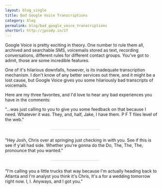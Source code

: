 ```yaml
---
layout: blog_single
title: Bad Google Voice Transcriptions
category: blog
permalink: blog/bad_google_voice_transcriptions
shortUrl: http://jpcody.in/1f
---
```

<p>Google Voice is pretty exciting in theory. One number to rule them all, archived and searchable SMS, voicemails stored as text, recording conversations, different rules for different contact groups. You've got to admit, those are some incredible features.</p>
<p>One of it's hilarious downfalls, however, is its inadequate transcription mechanism. I don't know of any better services out there, and it might be a lost cause, but Google Voice gives you some hilariously bad transcripts of voicemails.</p>
<p>Here are my three favorites, and I'd love to hear any bad experiences you have in the comments:</p>
<p class="big_quote">"...was just calling to you to give you some feedback on that because I need. Whatever it was. They, and, half, Jake, I have them. P F T files level of the web."</p>
<img src="/images/site-img/hr.png" alt="horizontal line" class="line"/>
<p class="big_quote">"Hey Josh, Chris over at springing just checking in with you. See if this is see if y'all had side. Whether you're gonna do the Do, The, The, The, pronounce that you wanted."</p>
<img src="/images/site-img/hr.png" alt="horizontal line" class="line" />
<p class="big_quote">"I'm calling you a little trucks that way because I'm actually heading back to Atlanta and I'm analyst you think it's Chris, It's a for a wedding tomorrow right now. I, I. Anyways, and I got you."</p>